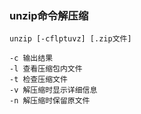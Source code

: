 ### unzip命令解压缩

```shell
unzip [-cflptuvz] [.zip文件]

-c 输出结果
-l 查看压缩包内文件
-t 检查压缩文件
-v 解压缩时显示详细信息
-n 解压缩时保留原文件
```


